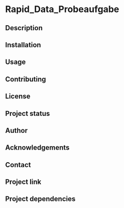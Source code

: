 # Rapid_Data_Probeaufgabe

## Description

## Installation

## Usage

## Contributing

## License

## Project status

## Author

## Acknowledgements

## Contact

## Project link

## Project dependencies

